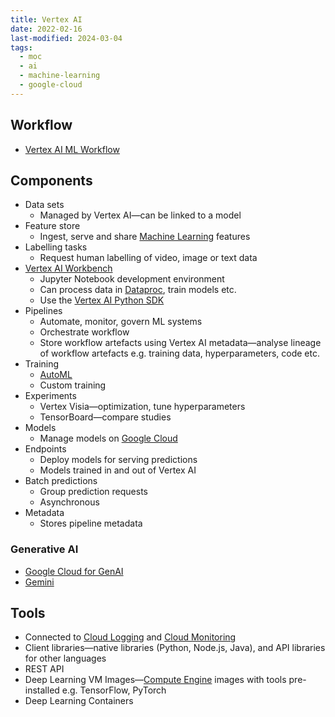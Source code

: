 ```yaml
---
title: Vertex AI
date: 2022-02-16
last-modified: 2024-03-04
tags:
  - moc
  - ai
  - machine-learning
  - google-cloud
---
```


## Workflow

- [Vertex AI ML Workflow](notes/Vertex%20AI%20ML%20Workflow.md)

## Components

- Data sets
	- Managed by Vertex AI—can be linked to a model
- Feature store
	- Ingest, serve and share [Machine Learning](Machine%20Learning.md) features
- Labelling tasks
	- Request human labelling of video, image or text data
- [Vertex AI Workbench](notes/Vertex%20AI%20Workbench.md)
	- Jupyter Notebook development environment
	- Can process data in [Dataproc](notes/Dataproc.md), train models etc.
	- Use the [Vertex AI Python SDK](Vertex%20AI%20Python%20SDK.md)
- Pipelines
	- Automate, monitor, govern ML systems
	- Orchestrate workflow
	- Store workflow artefacts using Vertex AI metadata—analyse lineage of workflow artefacts e.g. training data, hyperparameters, code etc.
- Training
	- [AutoML](notes/AutoML.md)
	- Custom training
- Experiments
	- Vertex Visia—optimization, tune hyperparameters
	- TensorBoard—compare studies
- Models
	- Manage models on [Google Cloud](Google%20Cloud.md)
- Endpoints
	- Deploy models for serving predictions
	- Models trained in and out of Vertex AI
- Batch predictions
	- Group prediction requests
	- Asynchronous
- Metadata
	- Stores pipeline metadata

### Generative AI

- [Google Cloud for GenAI](notes/Google%20Cloud%20for%20GenAI.md)
- [Gemini](notes/Gemini.md)

## Tools

- Connected to [Cloud Logging](notes/Cloud%20Logging.md) and [Cloud Monitoring](notes/Cloud%20Monitoring.md)
- Client libraries—native libraries (Python, Node.js, Java), and API libraries for other languages
- REST API
- Deep Learning VM Images—[Compute Engine](notes/Compute%20Engine.md) images with tools pre-installed e.g. TensorFlow, PyTorch
- Deep Learning Containers